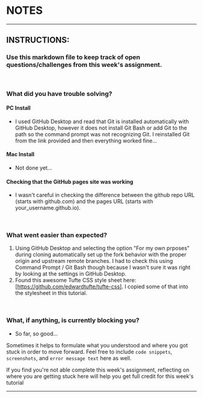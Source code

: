 # NOTES

-----------
## INSTRUCTIONS:
### Use this markdown file to keep track of open questions/challenges from this week's assignment.

<br>

### What did you have trouble solving?

#### PC Install
- I used GitHub Desktop and read that Git is installed automatically with GitHub Desktop, however it does not install Git Bash or add Git to the path so the command prompt was not recognizing Git.  I reinstalled Git from the link provided and then everything worked fine...

#### Mac Install
- Not done yet...

#### Checking that the GitHub pages site was working
- I wasn't careful in checking the difference between the github repo URL (starts with github.com) and the pages URL (starts with your_username.github.io).

<br>

### What went easier than expected?
1. Using GitHub Desktop and selecting the option "For my own prposes" during cloning automatically set up the fork behavior with the proper origin and upstream remote branches.  I had to check this using Command Prompt / Git Bash though because I wasn't sure it was right by looking at the settings in GitHub Desktop.
2. Found this awesome Tufte CSS style sheet here: [https://github.com/edwardtufte/tufte-css].  I copied some of that into the stylesheet in this tutorial.

<br>

### What, if anything, is currently blocking you?
- So far, so good...

Sometimes it helps to formulate what you understood and where you got stuck in order to move forward. Feel free to include `code snippets`, `screenshots`, and `error message text` here as well.

If you find you're not able complete this week's assignment, reflecting on where you are getting stuck here will help you get full credit for this week's tutorial

------------
